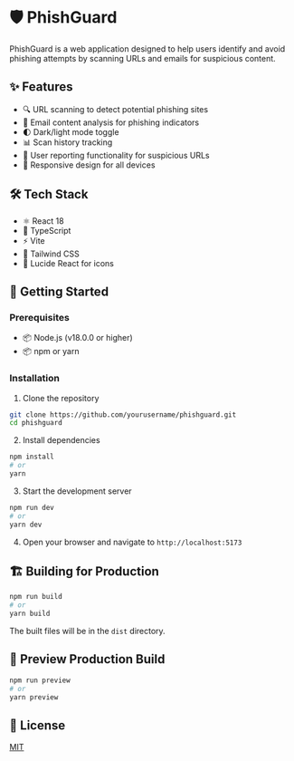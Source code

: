 # 🛡️ PhishGuard

PhishGuard is a web application designed to help users identify and avoid phishing attempts by scanning URLs and emails for suspicious content.

## ✨ Features

- 🔍 URL scanning to detect potential phishing sites
- 📧 Email content analysis for phishing indicators
- 🌓 Dark/light mode toggle
- 📊 Scan history tracking
- 🚨 User reporting functionality for suspicious URLs
- 📱 Responsive design for all devices

## 🛠️ Tech Stack

- ⚛️ React 18
- 📘 TypeScript
- ⚡ Vite
- 🎨 Tailwind CSS
- 🔣 Lucide React for icons

## 🚀 Getting Started

### Prerequisites

- 📦 Node.js (v18.0.0 or higher)
- 📦 npm or yarn

### Installation

1. Clone the repository
```bash
git clone https://github.com/yourusername/phishguard.git
cd phishguard
```

2. Install dependencies
```bash
npm install
# or
yarn
```

3. Start the development server
```bash
npm run dev
# or
yarn dev
```

4. Open your browser and navigate to `http://localhost:5173`

## 🏗️ Building for Production

```bash
npm run build
# or
yarn build
```

The built files will be in the `dist` directory.

## 👀 Preview Production Build

```bash
npm run preview
# or
yarn preview
```

## 📝 License

[MIT](LICENSE)
